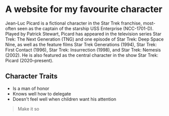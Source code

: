 # A website for my favourite character

Jean-Luc Picard is a fictional character in the Star Trek franchise, most-often seen as the captain of the starship USS Enterprise (NCC-1701-D). Played by Patrick Stewart, Picard has appeared in the television series Star Trek: The Next Generation (TNG) and one episode of Star Trek: Deep Space Nine, as well as the feature films Star Trek Generations (1994), Star Trek: First Contact (1996), Star Trek: Insurrection (1998), and Star Trek: Nemesis (2002). He is also featured as the central character in the show Star Trek: Picard (2020–present).

## Character Traits
* Is a man of honor
* Knows well how to delegate
* Doesn't feel well when children want his attention

> Make it so

